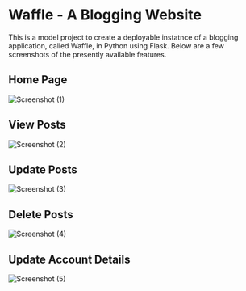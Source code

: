 # Waffle - A Blogging Website
This is a model project to create a deployable instatnce of a blogging application, called Waffle, in Python using Flask. 
Below are a few screenshots of the presently available features.

## Home Page
![Screenshot (1)](https://user-images.githubusercontent.com/10278430/63555666-778ff980-c55f-11e9-944e-fa63d768c6d0.png)

## View Posts
![Screenshot (2)](https://user-images.githubusercontent.com/10278430/63555667-778ff980-c55f-11e9-8c11-71f6124956ea.png)

## Update Posts
![Screenshot (3)](https://user-images.githubusercontent.com/10278430/63555668-78289000-c55f-11e9-9ff3-3a3ff1d322ee.png)

## Delete Posts
![Screenshot (4)](https://user-images.githubusercontent.com/10278430/63555669-78289000-c55f-11e9-9c2d-00095ba40a1b.png)

## Update Account Details
![Screenshot (5)](https://user-images.githubusercontent.com/10278430/63555670-78289000-c55f-11e9-8cde-4b24a7d03af7.png)

